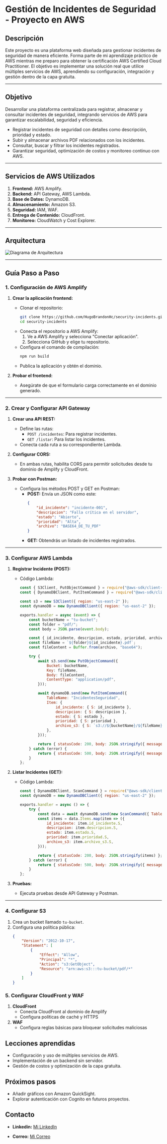 # **Gestión de Incidentes de Seguridad - Proyecto en AWS**

## **Descripción**
Este proyecto es una plataforma web diseñada para gestionar incidentes de seguridad de manera eficiente. Forma parte de mi aprendizaje práctico de AWS mientras me preparo para obtener la certificación AWS Certified Cloud Practitioner. El objetivo es implementar una solución real que utilice múltiples servicios de AWS, aprendiendo su configuración, integración y gestión dentro de la capa gratuita.

---

## **Objetivo**
Desarrollar una plataforma centralizada para registrar, almacenar y consultar incidentes de seguridad, integrando servicios de AWS para garantizar escalabilidad, seguridad y eficiencia.
- Registrar incidentes de seguridad con detalles como descripción, prioridad y estado.
- Subir y almacenar archivos PDF relacionados con los incidentes.
- Consultar, buscar y filtrar los incidentes registrados.
- Garantizar seguridad, optimización de costos y monitoreo continuo con AWS.

---

## **Servicios de AWS Utilizados**
1. **Frontend:** AWS Amplify.
2. **Backend:** API Gateway, AWS Lambda.
3. **Base de Datos:** DynamoDB.
4. **Almacenamiento:** Amazon S3.
5. **Seguridad:** IAM, WAF.
6. **Entrega de Contenido:** CloudFront.
7. **Monitoreo:** CloudWatch y Cost Explorer.

---
## **Arquitectura**

![Diagrama de Arquitectura](arquitectura.png)

---

## **Guía Paso a Paso**

### **1. Configuración de AWS Amplify**
1. **Crear la aplicación frontend:**
   - Clonar el repositorio:
     ```bash
     git clone https://github.com/HugoBrandonHc/security-incidents.git
     cd security-incidents
     ```
   - Conecta el repositorio a AWS Amplify:
     1. Ve a AWS Amplify y selecciona "Conectar aplicación".
     2. Selecciona GitHub y elige tu repositorio.
   - Configura el comando de compilación:
     ```bash
     npm run build
     ```
   - Publica la aplicación y obtén el dominio.

2. **Probar el frontend:**
   - Asegúrate de que el formulario carga correctamente en el dominio generado.

---

### **2. Crear y Configurar API Gateway**
1. **Crear una API REST:**
   - Define las rutas:
     - `POST /incidentes`: Para registrar incidentes.
     - `GET /listar`: Para listar los incidentes.
   - Conecta cada ruta a su correspondiente Lambda.

2. **Configurar CORS:**
   - En ambas rutas, habilita CORS para permitir solicitudes desde tu dominio de Amplify y CloudFront.

3. **Probar con Postman:**
   - Configura los métodos POST y GET en Postman:
     - **POST:** Envía un JSON como este:
       ```json
       {
           "id_incidente": "incidente-001",
           "descripcion": "Falla crítica en el servidor",
           "estado": "Abierto",
           "prioridad": "Alta",
           "archivo": "BASE64_DE_TU_PDF"
       }
       ```
     - **GET:** Obtendrás un listado de incidentes registrados.

---

### **3. Configurar AWS Lambda**
1. **Registrar Incidente (POST):**
   - Código Lambda:
     ```javascript
     const { S3Client, PutObjectCommand } = require("@aws-sdk/client-s3");
     const { DynamoDBClient, PutItemCommand } = require("@aws-sdk/client-dynamodb");

     const s3 = new S3Client({ region: "us-east-2" });
     const dynamoDB = new DynamoDBClient({ region: "us-east-2" });

     exports.handler = async (event) => {
         const bucketName = "tu-bucket";
         const folder = "pdf/";
         const body = JSON.parse(event.body);

         const { id_incidente, descripcion, estado, prioridad, archivo } = body;
         const fileName = `${folder}${id_incidente}.pdf`;
         const fileContent = Buffer.from(archivo, "base64");

         try {
             await s3.send(new PutObjectCommand({
                 Bucket: bucketName,
                 Key: fileName,
                 Body: fileContent,
                 ContentType: "application/pdf",
             }));

             await dynamoDB.send(new PutItemCommand({
                 TableName: "IncidentesSeguridad",
                 Item: {
                     id_incidente: { S: id_incidente },
                     descripcion: { S: descripcion },
                     estado: { S: estado },
                     prioridad: { S: prioridad },
                     archivo_s3: { S: `s3://${bucketName}/${fileName}` },
                 },
             }));

             return { statusCode: 200, body: JSON.stringify({ message: "Incidente registrado correctamente" }) };
         } catch (error) {
             return { statusCode: 500, body: JSON.stringify({ message: "Error al registrar incidente", error }) };
         }
     };
     ```

2. **Listar Incidentes (GET):**
   - Código Lambda:
     ```javascript
     const { DynamoDBClient, ScanCommand } = require("@aws-sdk/client-dynamodb");
     const dynamoDB = new DynamoDBClient({ region: "us-east-2" });

     exports.handler = async () => {
         try {
             const data = await dynamoDB.send(new ScanCommand({ TableName: "IncidentesSeguridad" }));
             const items = data.Items.map(item => ({
                 id_incidente: item.id_incidente.S,
                 descripcion: item.descripcion.S,
                 estado: item.estado.S,
                 prioridad: item.prioridad.S,
                 archivo_s3: item.archivo_s3.S,
             }));

             return { statusCode: 200, body: JSON.stringify(items) };
         } catch (error) {
             return { statusCode: 500, body: JSON.stringify({ message: "Error al listar incidentes", error }) };
         }
     };
     ```

3. **Pruebas:**  
   - Ejecuta pruebas desde API Gateway y Postman.

---

### **4. Configurar S3**
1. Crea un bucket llamado `tu-bucket`.
2. Configura una política pública:
   ```json
   {
       "Version": "2012-10-17",
       "Statement": [
           {
               "Effect": "Allow",
               "Principal": "*",
               "Action": "s3:GetObject",
               "Resource": "arn:aws:s3:::tu-bucket/pdf/*"
           }
       ]
   }

### **5. Configurar CloudFront y WAF**
1. **CloudFront**
   - Conecta CloudFront al dominio de Amplify
   - Configura políticas de caché y HTTPS
2. **WAF**
   - Configura reglas básicas para bloquear solicitudes maliciosas

## **Lecciones aprendidas**
   - Configuración y uso de múltiples servicios de AWS.
   - Implementación de un backend sin servidor.
   - Gestión de costos y optimización de la capa gratuita.

## **Próximos pasos** 
   - Añadir gráficos con Amazon QuickSight.
   - Explorar autenticación con Cognito en futuros proyectos.

## **Contacto**
- **Linkedin:** [Mi LinkedIn]([https://www.linkedin.com/in/tu-perfil/](https://www.linkedin.com/in/hugobrandonhuaytacortez/))

- **Correo:** [Mi Correo](hugobrandon17@gmail.com)


